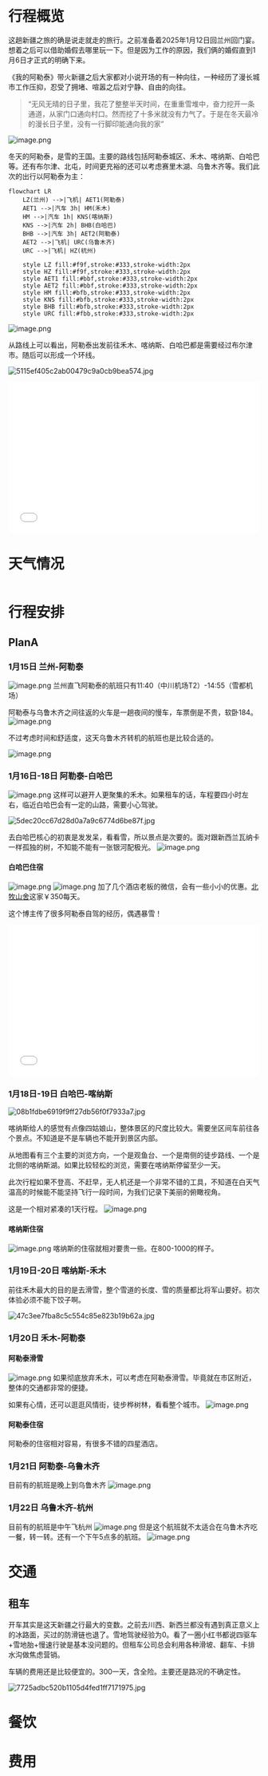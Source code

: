 # 行程概览

这趟新疆之旅的确是说走就走的旅行。之前准备着2025年1月12日回兰州回门宴。想着之后可以借助婚假去哪里玩一下。但是因为工作的原因，我们俩的婚假直到1月6日才正式的明确下来。

《我的阿勒泰》带火新疆之后大家都对小说开场的有一种向往，一种经历了漫长城市工作压抑，忍受了拥堵、喧嚣之后对宁静、自由的向往。
> “无风无晴的日子里，我花了整整半天时间，在重重雪堆中，奋力挖开一条通道，从家门口通向村口。然而挖了十多米就没有力气了。于是在冬天最冷的漫长日子里，没有一行脚印能通向我的家”

![image.png](https://cloudflare-imgbed-1d8.pages.dev/file/1736304047738_image.png)

冬天的阿勒泰，是雪的王国。主要的路线包括阿勒泰城区、禾木、喀纳斯、白哈巴等。还有布尔津、北屯，时间更充裕的还可以考虑赛里木湖、乌鲁木齐等。我们此次的出行以阿勒泰为主：
```mermaid
flowchart LR
    LZ(兰州) -->|飞机| AET1(阿勒泰)
    AET1 -->|汽车 3h| HM(禾木)
    HM -->|汽车 1h| KNS(喀纳斯)
    KNS -->|汽车 2h| BHB(白哈巴)
    BHB -->|汽车 3h| AET2(阿勒泰)
    AET2 -->|飞机| URC(乌鲁木齐)
    URC -->|飞机| HZ(杭州)

    style LZ fill:#f9f,stroke:#333,stroke-width:2px
    style HZ fill:#f9f,stroke:#333,stroke-width:2px
    style AET1 fill:#bbf,stroke:#333,stroke-width:2px
    style AET2 fill:#bbf,stroke:#333,stroke-width:2px
    style HM fill:#bfb,stroke:#333,stroke-width:2px
    style KNS fill:#bfb,stroke:#333,stroke-width:2px
    style BHB fill:#bfb,stroke:#333,stroke-width:2px
    style URC fill:#fbb,stroke:#333,stroke-width:2px
```
![image.png](https://cloudflare-imgbed-1d8.pages.dev/file/1736315639454_image.png)

从路线上可以看出，阿勒泰出发前往禾木、喀纳斯、白哈巴都是需要经过布尔津市。随后可以形成一个环线。


![5115ef405c2ab00479c9a0cb9bea574.jpg](https://cloudflare-imgbed-1d8.pages.dev/file/1736301884974_5115ef405c2ab00479c9a0cb9bea574.jpg)

<div style="position: relative; padding: 30% 45%;">
  <iframe src="//player.bilibili.com/player.html?bvid=BV1JB42167Uy&autoplay=0&danmaku=0&page=1" 
    scrolling="no" 
    border="1" 
    frameborder="no" 
    framespacing="0" 
    allowfullscreen="true" 
    sandbox="allow-top-navigation allow-same-origin allow-forms allow-scripts"
    style="position: absolute; width: 100%; height: 100%; left: 0; top: 0;">
  </iframe>
</div>

# 天气情况
<!-- <WeatherWidget location="101010100" city="北京" /> -->
<!-- 多个城市天气 -->
<div style="display: flex; gap: 1rem; flex-wrap: wrap;">
  <!-- <WeatherWidget location="101130101" city="乌鲁木齐" /> -->
  <WeatherWidget location="101131401" city="阿勒泰" />
  <WeatherWidget location="101131402" city="喀纳斯" />
</div>

# 行程安排
## PlanA
### 1月15日 兰州-阿勒泰
![image.png](https://cloudflare-imgbed-1d8.pages.dev/file/1736305090225_image.png)
兰州直飞阿勒泰的航班只有11:40（中川机场T2）-14:55（雪都机场）

阿勒泰与乌鲁木齐之间往返的火车是一趟夜间的慢车，车票倒是不贵，软卧184。
![image.png](https://cloudflare-imgbed-1d8.pages.dev/file/1736305260020_image.png)

不过考虑时间和舒适度，这天乌鲁木齐转机的航班也是比较合适的。

![image.png](https://cloudflare-imgbed-1d8.pages.dev/file/1736306612168_image.png)


### 1月16日-18日 阿勒泰-白哈巴
![image.png](https://cloudflare-imgbed-1d8.pages.dev/file/1736315225391_image.png)
这样可以避开人更聚集的禾木。如果租车的话，车程要四小时左右，临近白哈巴会有一定的山路，需要小心驾驶。

![5dec20cc67d28d0a7a9c6774d6be87f.jpg](https://cloudflare-imgbed-1d8.pages.dev/file/1736301909667_5dec20cc67d28d0a7a9c6774d6be87f.jpg)

去白哈巴核心的初衷是发发呆，看看雪，所以景点是次要的。面对跟新西兰瓦纳卡一样孤独的树，不知能不能有一张银河配极光。
![image.png](https://cloudflare-imgbed-1d8.pages.dev/file/1736321842480_image.png)


#### 白哈巴住宿
![image.png](https://cloudflare-imgbed-1d8.pages.dev/file/1736317971549_image.png)
![image.png](https://cloudflare-imgbed-1d8.pages.dev/file/1736317248988_image.png)
加了几个酒店老板的微信，会有一些小小的优惠。[北牧山舍](https://hotels.ctrip.com/hotels/detail/?hotelId=123497274&checkIn=2025-01-17&checkOut=2025-01-18&cityId=175&minprice=&mincurr=&adult=1&children=0&ages=&crn=1&curr=&fgt=&stand=&stdcode=&hpaopts=&mproom=&ouid=&shoppingid=&roomkey=&highprice=-1&lowprice=0&showtotalamt=&hotelUniqueKey=&listfilter=1#ibu_hotel_review)这家￥350每天。

这个博主传了很多阿勒泰自驾的经历，偶遇暴雪！
<div style="position: relative; padding: 30% 45%;">
  <iframe src="//player.bilibili.com/player.html?bvid=BV1DJ4m1Y7p8&autoplay=0&danmaku=0&page=1" 
    scrolling="no" 
    border="1" 
    frameborder="no" 
    framespacing="0" 
    allowfullscreen="true" 
    sandbox="allow-top-navigation allow-same-origin allow-forms allow-scripts"
    style="position: absolute; width: 100%; height: 100%; left: 0; top: 0;">
  </iframe>
</div>

### 1月18日-19日 白哈巴-喀纳斯
![08b1fdbe6919f9ff27db56f0f7933a7.jpg](https://cloudflare-imgbed-1d8.pages.dev/file/1736301897577_08b1fdbe6919f9ff27db56f0f7933a7.jpg)

喀纳斯给人的感觉有点像四姑娘山，整体景区的尺度比较大。需要坐区间车前往各个景点。不知道是不是车辆也不能开到景区内部。

从地图看有三个主要的浏览方向，一个是观鱼台、一个是南侧的徒步路线、一个是北侧的喀纳斯湖。如果比较轻松的浏览，需要在喀纳斯停留至少一天。

此次行程如果不登高、不赶早，无人机还是一个非常不错的工具，不知道在白天气温高的时候能不能坚持飞行一段时间，为我们记录下美丽的俯瞰视角。

这是一个相对紧凑的1天行程。
![image.png](https://cloudflare-imgbed-1d8.pages.dev/file/1736321719432_image.png)

#### 喀纳斯住宿
![image.png](https://cloudflare-imgbed-1d8.pages.dev/file/1736320396320_image.png)
喀纳斯的住宿就相对要贵一些。在800-1000的样子。


### 1月19日-20日 喀纳斯-禾木
前往禾木最大的目的是去滑雪，整个雪道的长度、雪的质量都比将军山要好。初次体验必须不能下饺子啊。

![47c3ee7fba8c5c554c85e823b19b62a.jpg](https://cloudflare-imgbed-1d8.pages.dev/file/1736301904559_47c3ee7fba8c5c554c85e823b19b62a.jpg)

### 1月20日 禾木-阿勒泰
#### 阿勒泰滑雪
![image.png](https://cloudflare-imgbed-1d8.pages.dev/file/1736321907121_image.png)
如果彻底放弃禾木，可以考虑在阿勒泰滑雪。毕竟就在市区附近，整体的交通都非常的便捷。

如果有心情，还可以逛逛风情街，徒步桦树林，看看整个城市。
![image.png](https://cloudflare-imgbed-1d8.pages.dev/file/1736322013311_image.png)

#### 阿勒泰住宿
阿勒泰的住宿相对容易，有很多不错的四星酒店。

### 1月21日 阿勒泰-乌鲁木齐
目前有的航班是晚上到乌鲁木齐
![image.png](https://cloudflare-imgbed-1d8.pages.dev/file/1736321496762_image.png)
### 1月22日 乌鲁木齐-杭州
目前有的航班是中午飞杭州
![image.png](https://cloudflare-imgbed-1d8.pages.dev/file/1736321530682_image.png)
但是这个航班就不太适合在乌鲁木齐吃一餐，转一转。还有一个下午5点多的航班。
![image.png](https://cloudflare-imgbed-1d8.pages.dev/file/1736321597130_image.png)


<!-- ## PlanB -->
<!-- ### 1月16日 阿勒泰-禾木
### 1月17日 禾木-喀纳斯
### 1月18日 喀纳斯-白哈巴
### 1月19日 白哈巴-阿勒泰
### 1月20日 阿勒泰-乌鲁木齐-杭州 -->

# 交通
## 租车
开车其实是这天新疆之行最大的变数。之前去川西、新西兰都没有遇到真正意义上的冰路面，买过的防滑链也退了。雪地驾驶经验为0。看了一圈小红书都说四驱车+雪地胎+慢速行驶是基本没问题的。但租车公司总会利用各种滑坡、翻车、卡排水沟做焦虑营销。

车辆的费用还是比较便宜的。300一天，含全险。主要还是路况的不确定性。

![7725adbc520b1105d4fed1ff7171975.jpg](https://cloudflare-imgbed-1d8.pages.dev/file/1736318644182_7725adbc520b1105d4fed1ff7171975.jpg)

# 餐饮

# 费用
